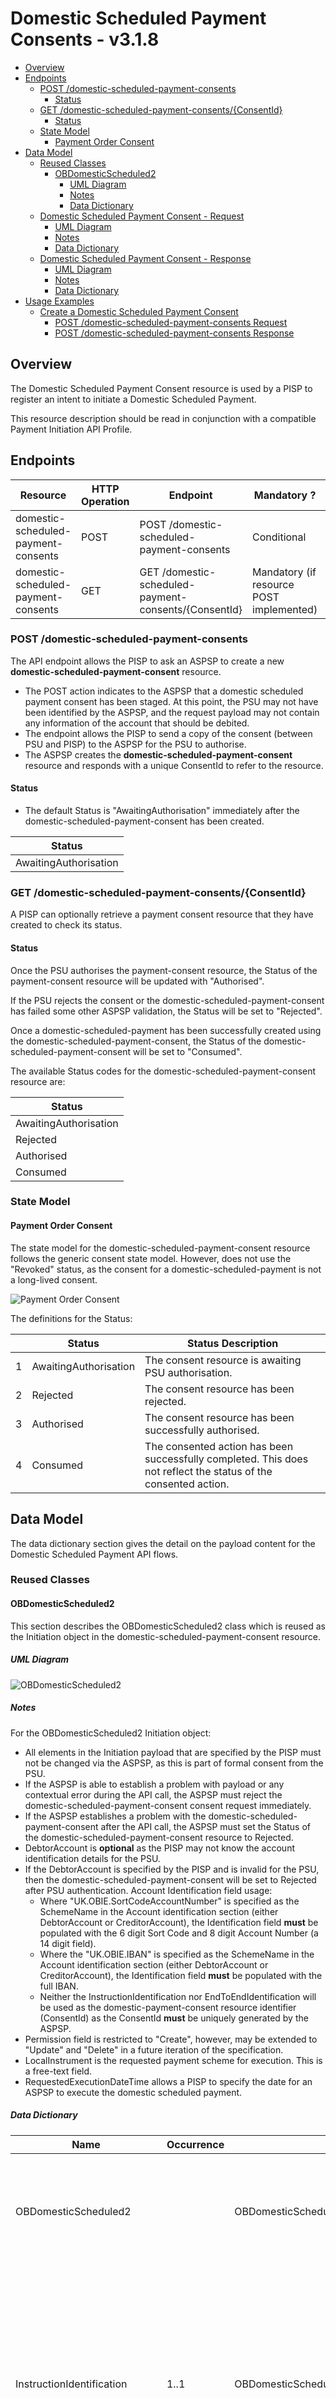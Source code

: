 # Domestic Scheduled Payment Consents  - v3.1.8 <!-- omit in toc -->

- [Overview](#overview)
- [Endpoints](#endpoints)
  - [POST /domestic-scheduled-payment-consents](#post-domestic-scheduled-payment-consents)
    - [Status](#status)
  - [GET /domestic-scheduled-payment-consents/{ConsentId}](#get-domestic-scheduled-payment-consentsconsentid)
    - [Status](#status-1)
  - [State Model](#state-model)
    - [Payment Order Consent](#payment-order-consent)
- [Data Model](#data-model)
  - [Reused Classes](#reused-classes)
    - [OBDomesticScheduled2](#obdomesticscheduled2)
      - [UML Diagram](#uml-diagram)
      - [Notes](#notes)
      - [Data Dictionary](#data-dictionary)
  - [Domestic Scheduled Payment Consent - Request](#domestic-scheduled-payment-consent---request)
    - [UML Diagram](#uml-diagram-1)
    - [Notes](#notes-1)
    - [Data Dictionary](#data-dictionary-1)
  - [Domestic Scheduled Payment Consent - Response](#domestic-scheduled-payment-consent---response)
    - [UML Diagram](#uml-diagram-2)
    - [Notes](#notes-2)
    - [Data Dictionary](#data-dictionary-2)
- [Usage Examples](#usage-examples)
    - [Create a Domestic Scheduled Payment Consent](#create-a-domestic-scheduled-payment-consent)
      - [POST /domestic-scheduled-payment-consents Request](#post-domestic-scheduled-payment-consents-request)
      - [POST /domestic-scheduled-payment-consents Response](#post-domestic-scheduled-payment-consents-response)

## Overview

The Domestic Scheduled Payment Consent resource is used by a PISP to register an intent to initiate a Domestic Scheduled Payment.

This resource description should be read in conjunction with a compatible Payment Initiation API Profile.

## Endpoints

| Resource |HTTP Operation |Endpoint |Mandatory ? |Scope |Grant Type |Message Signing |Idempotency Key |Request Object |Response Object |
| -------- |-------------- |-------- |----------- |----- |---------- |--------------- |--------------- |-------------- |--------------- |
| domestic-scheduled-payment-consents |POST |POST /domestic-scheduled-payment-consents |Conditional |payments |Client Credentials |Signed Request Signed Response |Yes |OBWriteDomesticScheduledConsent4 |OBWriteDomesticScheduledConsentResponse5 |
| domestic-scheduled-payment-consents |GET |GET /domestic-scheduled-payment-consents/{ConsentId} |Mandatory (if resource POST implemented) |payments |Client Credentials |Signed Response |No |NA |OBWriteDomesticScheduledConsentResponse5 |

### POST /domestic-scheduled-payment-consents

The API endpoint allows the PISP to ask an ASPSP to create a new **domestic-scheduled-payment-consent** resource.

* The POST action indicates to the ASPSP that a domestic scheduled payment consent has been staged. At this point, the PSU may not have been identified by the ASPSP, and the request payload may not contain any information of the account that should be debited.
* The endpoint allows the PISP to send a copy of the consent (between PSU and PISP) to the ASPSP for the PSU to authorise.
* The ASPSP creates the **domestic-scheduled-payment-consent** resource and responds with a unique ConsentId to refer to the resource.

#### Status

* The default Status is "AwaitingAuthorisation" immediately after the domestic-scheduled-payment-consent has been created.

| Status |
| ------ |
| AwaitingAuthorisation |

### GET /domestic-scheduled-payment-consents/{ConsentId}

A PISP can optionally retrieve a payment consent resource that they have created to check its status.

#### Status

Once the PSU authorises the payment-consent resource, the Status of the payment-consent resource will be updated with "Authorised".

If the PSU rejects the consent or the domestic-scheduled-payment-consent has failed some other ASPSP validation, the Status will be set to "Rejected".

Once a domestic-scheduled-payment has been successfully created using the domestic-scheduled-payment-consent, the Status of the domestic-scheduled-payment-consent will be set to "Consumed".

The available Status codes for the domestic-scheduled-payment-consent resource are:

| Status |
| ------ |
| AwaitingAuthorisation |
| Rejected |
| Authorised |
| Consumed |

### State Model

#### Payment Order Consent

The state model for the domestic-scheduled-payment-consent resource follows the generic consent state model. However, does not use the "Revoked" status, as the consent for a domestic-scheduled-payment is not a long-lived consent.

![Payment Order Consent](./images/image2018-5-18_10-24-21.png)

The definitions for the Status:

|  |Status |Status Description |
| --- |------ |------------------ |
| 1 |AwaitingAuthorisation |The consent resource is awaiting PSU authorisation. |
| 2 |Rejected |The consent resource has been rejected. |
| 3 |Authorised |The consent resource has been successfully authorised. |
| 4 |Consumed |The consented action has been successfully completed. This does not reflect the status of the consented action. |

## Data Model

The data dictionary section gives the detail on the payload content for the Domestic Scheduled Payment API flows.

### Reused Classes

#### OBDomesticScheduled2

This section describes the OBDomesticScheduled2 class which is reused as the Initiation object in the domestic-scheduled-payment-consent resource.

##### UML Diagram

![OBDomesticScheduled2](./images/OBDomesticScheduled2.svg)

##### Notes

For the OBDomesticScheduled2 Initiation object:  

* All elements in the Initiation payload that are specified by the PISP must not be changed via the ASPSP, as this is part of formal consent from the PSU.
* If the ASPSP is able to establish a problem with payload or any contextual error during the API call, the ASPSP must reject the domestic-scheduled-payment-consent consent request immediately.
* If the ASPSP establishes a problem with the domestic-scheduled-payment-consent after the API call, the ASPSP must set the Status of the domestic-scheduled-payment-consent resource to Rejected.
* DebtorAccount is **optional** as the PISP may not know the account identification details for the PSU.
* If the DebtorAccount is specified by the PISP and is invalid for the PSU, then the domestic-scheduled-payment-consent will be set to Rejected after PSU authentication.
Account Identification field usage:
  * Where "UK.OBIE.SortCodeAccountNumber" is specified as the SchemeName in the Account identification section (either DebtorAccount or CreditorAccount), the Identification field **must** be populated with the 6 digit Sort Code and 8 digit Account Number (a 14 digit field).
  * Where the "UK.OBIE.IBAN" is specified as the SchemeName in the Account identification section (either DebtorAccount or CreditorAccount), the Identification field **must** be populated with the full IBAN.
  * Neither the InstructionIdentification nor EndToEndIdentification will be used as the domestic-payment-consent resource identifier (ConsentId) as the ConsentId **must** be uniquely generated by the ASPSP.
* Permission field is restricted to "Create", however, may be extended to "Update" and "Delete" in a future iteration of the specification.
* LocalInstrument is the requested payment scheme for execution. This is a free-text field.
* RequestedExecutionDateTime allows a PISP to specify the date for an ASPSP to execute the domestic scheduled payment.

##### Data Dictionary

| Name |Occurrence |XPath |EnhancedDefinition |Class |Codes |Pattern |
| ---- |---------- |----- |------------------ |----- |----- |------- |
| OBDomesticScheduled2 | |OBDomesticScheduled2 |The Initiation payload is sent by the initiating party to the ASPSP. It is used to request movement of funds from the debtor account to a creditor for a single scheduled domestic payment. |OBDomesticScheduled2 | | |
| InstructionIdentification |1..1 |OBDomesticScheduled2/InstructionIdentification |Unique identification as assigned by an instructing party for an instructed party to unambiguously identify the instruction. Usage: the instruction identification is a point to point reference that can be used between the instructing party and the instructed party to refer to the individual instruction. It can be included in several messages related to the instruction. |Max35Text | | |
| EndToEndIdentification |0..1 |OBDomesticScheduled2/EndToEndIdentification |Unique identification assigned by the initiating party to unambiguously identify the transaction. This identification is passed on, unchanged, throughout the entire end-to-end chain. Usage: The end-to-end identification can be used for reconciliation or to link tasks relating to the transaction. It can be included in several messages related to the transaction. OB: The Faster Payments Scheme can only access 31 characters for the EndToEndIdentification field. |Max35Text | | |
| LocalInstrument |0..1 |OBDomesticScheduled2/LocalInstrument |User community specific instrument. Usage: This element is used to specify a local instrument, local clearing option and/or further qualify the service or service level. |OBExternalLocalInstrument1Code | | |
| RequestedExecutionDateTime |1..1 |OBDomesticScheduled2/RequestedExecutionDateTime |Date at which the initiating party requests the clearing agent to process the payment. Usage: This is the date on which the debtor's account is to be debited. |ISODateTime | | |
| InstructedAmount |1..1 |OBDomesticScheduled2/InstructedAmount |Amount of money to be moved between the debtor and creditor, before deduction of charges, expressed in the currency as ordered by the initiating party. Usage: This amount has to be transported unchanged through the transaction chain. |OBActiveOrHistoricCurrencyAndAmount | | |
| Amount |1..1 |OBDomesticScheduled2/InstructedAmount/Amount |A number of monetary units specified in an active currency where the unit of currency is explicit and compliant with ISO 4217. |OBActiveCurrencyAndAmount_SimpleType | |`^\d{1,13}$\|^\d{1,13}\.\d{1,5}$` |
| Currency |1..1 |OBDomesticScheduled2/InstructedAmount/Currency |A code allocated to a currency by a Maintenance Agency under an international identification scheme, as described in the latest edition of the international standard ISO 4217 "Codes for the representation of currencies and funds". |ActiveOrHistoricCurrencyCode | |^[A-Z]{3,3}$ |
| DebtorAccount |0..1 |OBDomesticScheduled2/DebtorAccount |Unambiguous identification of the account of the debtor to which a debit entry will be made as a result of the transaction. |OBCashAccountDebtor4 | | |
| SchemeName |1..1 |OBDomesticScheduled2/DebtorAccount/SchemeName |Name of the identification scheme, in a coded form as published in an external list. |OBExternalAccountIdentification4Code | | |
| Identification |1..1 |OBDomesticScheduled2/DebtorAccount/Identification |Identification assigned by an institution to identify an account. This identification is known by the account owner. |Max256Text | | |
| Name |0..1 |OBDomesticScheduled2/DebtorAccount/Name |The account name is the name or names of the account owner(s) represented at an account level, as displayed by the ASPSP's online channels. Note, the account name is not the product name or the nickname of the account. |Max350Text | | |
| SecondaryIdentification |0..1 |OBDomesticScheduled2/DebtorAccount/SecondaryIdentification |This is secondary identification of the account, as assigned by the account servicing institution. This can be used by building societies to additionally identify accounts with a roll number (in addition to a sort code and account number combination). |Max34Text | | |
| CreditorAccount |1..1 |OBDomesticScheduled2/CreditorAccount |Unambiguous identification of the account of the creditor to which a credit entry will be posted as a result of the payment transaction. |OBCashAccountCreditor3 | | |
| SchemeName |1..1 |OBDomesticScheduled2/CreditorAccount/SchemeName |Name of the identification scheme, in a coded form as published in an external list. |OBExternalAccountIdentification4Code | | |
| Identification |1..1 |OBDomesticScheduled2/CreditorAccount/Identification |Identification assigned by an institution to identify an account. This identification is known by the account owner. |Max256Text | | |
| Name |1..1 |OBDomesticScheduled2/CreditorAccount/Name |The account name is the name or names of the account owner(s) represented at an account level. Note, the account name is not the product name or the nickname of the account. OB: ASPSPs may carry out name validation for Confirmation of Payee, but it is not mandatory. |Max350Text | | |
| SecondaryIdentification |0..1 |OBDomesticScheduled2/CreditorAccount/SecondaryIdentification |This is secondary identification of the account, as assigned by the account servicing institution. This can be used by building societies to additionally identify accounts with a roll number (in addition to a sort code and account number combination). |Max34Text | | |
| CreditorPostalAddress |0..1 |OBDomesticScheduled2/CreditorPostalAddress |Information that locates and identifies a specific address, as defined by postal services. |OBPostalAddress6 | | |
| AddressType |0..1 |OBDomesticScheduled2/CreditorPostalAddress/AddressType |Identifies the nature of the postal address. |OBAddressTypeCode |Business Correspondence DeliveryTo MailTo POBox Postal Residential Statement | |
| Department |0..1 |OBDomesticScheduled2/CreditorPostalAddress/Department |Identification of a division of a large organisation or building. |Max70Text | | |
| SubDepartment |0..1 |OBDomesticScheduled2/CreditorPostalAddress/SubDepartment |Identification of a sub-division of a large organisation or building. |Max70Text | | |
| StreetName |0..1 |OBDomesticScheduled2/CreditorPostalAddress/StreetName |Name of a street or thoroughfare. |Max70Text | | |
| BuildingNumber |0..1 |OBDomesticScheduled2/CreditorPostalAddress/BuildingNumber |Number that identifies the position of a building on a street. |Max16Text | | |
| PostCode |0..1 |OBDomesticScheduled2/CreditorPostalAddress/PostCode |Identifier consisting of a group of letters and/or numbers that is added to a postal address to assist the sorting of mail. |Max16Text | | |
| TownName |0..1 |OBDomesticScheduled2/CreditorPostalAddress/TownName |Name of a built-up area, with defined boundaries, and a local government. |Max35Text | | |
| CountrySubDivision |0..1 |OBDomesticScheduled2/CreditorPostalAddress/CountrySubDivision |Identifies a subdivision of a country such as state, region, county. |Max35Text | | |
| Country |0..1 |OBDomesticScheduled2/CreditorPostalAddress/Country |Nation with its own government. |CountryCode | |^[A-Z]{2,2}$ |
| AddressLine |0..7 |OBDomesticScheduled2/CreditorPostalAddress/AddressLine |Information that locates and identifies a specific address, as defined by postal services, presented in free format text. |Max70Text | | |
| RemittanceInformation |0..1 |OBDomesticScheduled2/RemittanceInformation |Information supplied to enable the matching of an entry with the items that the transfer is intended to settle, such as commercial invoices in an accounts' receivable system. |OBRemittanceInformation1 | | |
| Unstructured |0..1 |OBDomesticScheduled2/RemittanceInformation/Unstructured |Information supplied to enable the matching/reconciliation of an entry with the items that the payment is intended to settle, such as commercial invoices in an accounts' receivable system, in an unstructured form. |Max140Text | | |
| Reference |0..1 |OBDomesticScheduled2/RemittanceInformation/Reference |Unique reference, as assigned by the creditor, to unambiguously refer to the payment transaction. Usage: If available, the initiating party should provide this reference in the structured remittance information, to enable reconciliation by the creditor upon receipt of the amount of money. If the business context requires the use of a creditor reference or a payment remit identification, and only one identifier can be passed through the end-to-end chain, the creditor's reference or payment remittance identification should be quoted in the end-to-end transaction identification. OB: The Faster Payments Scheme can only accept 18 characters for the ReferenceInformation field - which is where this ISO field will be mapped. |Max35Text | | |
| SupplementaryData |0..1 |OBDomesticScheduled2/SupplementaryData |Additional information that can not be captured in the structured fields and/or any other specific block. |OBSupplementaryData1 | | |

### Domestic Scheduled Payment Consent - Request

The OBWriteDomesticScheduledConsent4 object will be used for the call to:

* POST /domestic-scheduled-payment-consents

#### UML Diagram

![Domestic Scheduled Payment Consent - Request](./images/OBWriteDomesticScheduledConsent4.svg)

#### Notes

The domestic-scheduled-payment-consent **request** contains these objects:

* Initiation
* Authorisation
* SCASupportData
* Risk

#### Data Dictionary

| Name |Occurrence |XPath |EnhancedDefinition |Class |Codes |Pattern |
| ---- |---------- |----- |------------------ |----- |----- |------- |
| OBWriteDomesticScheduledConsent4 | |OBWriteDomesticScheduledConsent4 | |OBWriteDomesticScheduledConsent4 | | |
| Data |1..1 |OBWriteDomesticScheduledConsent4/Data | |OBWriteDataDomesticScheduledConsent4 | | |
| Permission |1..1 |OBWriteDomesticScheduledConsent4/Data/Permission |Specifies the Open Banking service request types. |OBExternalPermissions2Code |Create | |
| ReadRefundAccount |0..1 |OBWriteDomesticScheduledConsent4/Data/ReadRefundAccount | Specifies to share the refund account details with PISP |OBReadRefundAccount1Code |Yes No | |
| Initiation |1..1 |OBWriteDomesticScheduledConsent4/Data/Initiation |The Initiation payload is sent by the initiating party to the ASPSP. It is used to request movement of funds from the debtor account to a creditor for a single scheduled domestic payment. |OBDomesticScheduled2 | | |
| Authorisation |0..1 |OBWriteDomesticScheduledConsent4/Data/Authorisation |Type of authorisation flow requested. |OBAuthorisation1 | | |
| SCASupportData |0..1 |OBWriteDomesticScheduledConsent4/Data/SCASupportData |Supporting Data provided by TPP, when requesting SCA Exemption. |OBSCASupportData1 | | |
| Risk |1..1 |OBWriteDomesticScheduledConsent4/Risk |The Risk section is sent by the initiating party to the ASPSP. It is used to specify additional details for risk scoring for Payments. |OBRisk1 | | |

### Domestic Scheduled Payment Consent - Response

The OBWriteDomesticScheduledConsentResponse5 object will be used for a response to a call to:

* POST /domestic-scheduled-payment-consents
* GET /domestic-scheduled-payment-consents/{ConsentId}

#### UML Diagram

![Domestic Scheduled Payment Consent - Response](./images/OBWriteDomesticScheduledConsentResponse5.svg)

#### Notes

The domestic-scheduled-payment-consent **response** contains the full **original** payload from the domestic-scheduled-payment-consent **request** with these additional elements:

* ConsentId.
* CreationDateTime the domestic-scheduled-payment-consent resource was created.
* Status and StatusUpdateDateTime of the domestic-scheduled-payment-consent resource.
* Permission field in the original request.
* ReadRefundAccount field in the original request.
* CutOffDateTime Behaviour is explained in the Payment Initiation API Profile, Section - [Payment Restrictions -> CutOffDateTime Behaviour](../../profiles/payment-initiation-api-profile.md#cutoffdatetime-behaviour).
* ExpectedExecutionDateTime for the domestic-scheduled-payment resource if created before CutOffDateTIme - the expected DateTime the payment is executed against the Debtor Account. If populated, the ASPSP must update the value with any changes (e.g., after PSU authorisation).
* ExpectedSettlementDateTime for the domestic-scheduled-payment resource if created before CutOffDateTIme - the expected DateTime the payment will be received at the Creditor Account. If populated, the ASPSP must update the value with any changes (e.g., after PSU authorisation).
* Charges array - for the breakdown of applicable ASPSP charges.
* Post successful PSU Authentication, an ASPSP may provide `Debtor/Name` in the Payment Order Consent Response, even when the Payer didn't provide the Debtor Account via PISP.

#### Data Dictionary

| Name |Occurrence |XPath |EnhancedDefinition |Class |Codes |Pattern |
| ---- |---------- |----- |------------------ |----- |----- |------- |
| OBWriteDomesticScheduledConsentResponse5 | |OBWriteDomesticScheduledConsentResponse5 | |OBWriteDomesticScheduledConsentResponse5 | | |
| Data |1..1 |OBWriteDomesticScheduledConsentResponse5/Data | |OBWriteDataDomesticScheduledConsentResponse5 | | |
| ConsentId |1..1 |OBWriteDomesticScheduledConsentResponse5/Data/ConsentId |OB: Unique identification as assigned by the ASPSP to uniquely identify the consent resource. |Max128Text | | |
| CreationDateTime |1..1 |OBWriteDomesticScheduledConsentResponse5/Data/CreationDateTime |Date and time at which the resource was created. |ISODateTime | | |
| Status |1..1 |OBWriteDomesticScheduledConsentResponse5/Data/Status |Specifies the status of consent resource in code form. |OBExternalConsentStatus1Code |Authorised AwaitingAuthorisation Consumed Rejected | |
| StatusUpdateDateTime |1..1 |OBWriteDomesticScheduledConsentResponse5/Data/StatusUpdateDateTime |Date and time at which the consent resource status was updated. |ISODateTime | | |
| Permission |1..1 |OBWriteDomesticScheduledConsentResponse5/Data/Permission |Specifies the Open Banking service request types. |OBExternalPermissions2Code |Create | |
| ReadRefundAccount |0..1 |OBWriteDomesticScheduledConsentResponse5/Data/ReadRefundAccount | Specifies to share the refund account details with PISP |OBReadRefundAccount1Code |Yes No | 
| CutOffDateTime |0..1 |OBWriteDomesticScheduledConsentResponse5/Data/CutOffDateTime |Specified cut-off date and time for the payment consent. |ISODateTime | | |
| ExpectedExecutionDateTime |0..1 |OBWriteDomesticScheduledConsentResponse5/Data/ExpectedExecutionDateTime |Expected execution date and time for the payment resource. |ISODateTime | | |
| ExpectedSettlementDateTime |0..1 |OBWriteDomesticScheduledConsentResponse5/Data/ExpectedSettlementDateTime |Expected settlement date and time for the payment resource. |ISODateTime | | |
| Charges |0..n |OBWriteDomesticScheduledConsentResponse5/Data/Charges |Set of elements used to provide details of a charge for the payment initiation. |OBCharge2 | | |
| Initiation |1..1 |OBWriteDomesticScheduledConsentResponse5/Data/Initiation |The Initiation payload is sent by the initiating party to the ASPSP. It is used to request movement of funds from the debtor account to a creditor for a single scheduled domestic payment. |OBDomesticScheduled2 | | |
| Authorisation |0..1 |OBWriteDomesticScheduledConsentResponse5/Data/Authorisation |Type of authorisation flow requested. |OBAuthorisation1 | | |
| SCASupportData |0..1 |OBWriteDomesticScheduledConsentResponse5/Data/SCASupportData |Supporting Data provided by TPP, when requesting SCA Exemption. |OBSCASupportData1 | | |
| Debtor |0..1 |OBWriteDomesticScheduledConsentResponse5/Data/Debtor |Set of elements used to identify a person or an organisation. | | | |
| SchemeName |0..1 |OBWriteDomesticScheduledConsentResponse5/Data/Debtor/SchemeName |Name of the identification scheme, in a coded form as published in an external list. |OBExternalAccountIdentification4Code | | |
| Identification |0..1 |OBWriteDomesticScheduledConsentResponse5/Data/Debtor/Identification |Identification assigned by an institution to identify an account. This identification is known by the account owner. |Max256Text | | |
| Name |0..1 |OBWriteDomesticScheduledConsentResponse5/Data/Debtor/Name |The account name is the name or names of the account owner(s) represented at an account level, as displayed by the ASPSP's online channels. Note, the account name is not the product name or the nickname of the account. |Max350Text | | |
| SecondaryIdentification |0..1 |OBWriteDomesticScheduledConsentResponse5/Data/Debtor/SecondaryIdentification |This is secondary identification of the account, as assigned by the account servicing institution. This can be used by building societies to additionally identify accounts with a roll number (in addition to a sort code and account number combination). |Max34Text | | |
| Risk |1..1 |OBWriteDomesticScheduledConsentResponse5/Risk |The Risk section is sent by the initiating party to the ASPSP. It is used to specify additional details for risk scoring for Payments. |OBRisk1 | | |

## Usage Examples

#### Create a Domestic Scheduled Payment Consent

##### POST /domestic-scheduled-payment-consents Request

```
POST /domestic-scheduled-payment-consents HTTP/1.1
Authorization: Bearer 2YotnFZFEjr1zCsicMWpAA
x-idempotency-key: FRESCO.21302.GFX.20
x-jws-signature:
TGlmZSdzIGEgam91cm5leSBub3QgYSBkZXN0aW5hdGlvbiA=..T2ggZ29vZCBldmVuaW5nIG1yIHR5bGVyIGdvaW5nIGRvd24gPw==
x-fapi-auth-date: Sun, 10 Sep 2017 19:43:31 GMT
x-fapi-customer-ip-address: 104.25.212.99
x-fapi-interaction-id: 93bac548-d2de-4546-b106-880a5018460d
Content-Type: application/json
Accept: application/json
```

```json
{
  "Data": {
    "Permission": "Create",
    "ReadRefundAccount": "Yes",
    "Initiation": {
      "InstructionIdentification": "89f0a53a91ee47f6a383536f851d6b5a",
      "RequestedExecutionDateTime": "2018-08-06T00:00:00+00:00",
      "InstructedAmount": {
        "Amount": "200.00",
        "Currency": "GBP"
      },
      "DebtorAccount": {
        "SchemeName": "UK.OBIE.SortCodeAccountNumber",
        "Identification": "11280001234567",
        "Name": "Andrea Frost"
      },
      "CreditorAccount": {
        "SchemeName": "UK.OBIE.SortCodeAccountNumber",
        "Identification": "08080021325698",
        "Name": "Tom Kirkman"
      },
      "RemittanceInformation": {
        "Reference": "DSR-037",
        "Unstructured": "Internal ops code 5120103"
      }
    }
  },
  "Risk": {
    "PaymentContextCode": "PartyToParty"
  }
}
```

##### POST /domestic-scheduled-payment-consents Response

```
HTTP/1.1 201 Created
x-jws-signature: V2hhdCB3ZSBnb3QgaGVyZQ0K..aXMgZmFpbHVyZSB0byBjb21tdW5pY2F0ZQ0K
x-fapi-interaction-id: 93bac548-d2de-4546-b106-880a5018460d
Content-Type: application/json
```

```json
{
  "Data": {
    "ConsentId": "7290",
    "Permission": "Create",
    "ReadRefundAccount": "Yes",
    "Status": "AwaitingAuthorisation",
    "CreationDateTime": "2018-05-05T15:15:13+00:00",
    "StatusUpdateDateTime": "2018-05-05T15:15:13+00:00",
    "Initiation": {
      "InstructionIdentification": "89f0a53a91ee47f6a383536f851d6b5a",
      "RequestedExecutionDateTime": "2018-08-06T00:00:00+00:00",
      "InstructedAmount": {
        "Amount": "200.00",
        "Currency": "GBP"
      },
      "DebtorAccount": {
        "SchemeName": "UK.OBIE.SortCodeAccountNumber",
        "Identification": "11280001234567",
        "Name": "Andrea Frost"
      },
      "CreditorAccount": {
        "SchemeName": "UK.OBIE.SortCodeAccountNumber",
        "Identification": "08080021325698",
        "Name": "Tom Kirkman"
      },
      "RemittanceInformation": {
        "Reference": "DSR-037",
        "Unstructured": "Internal ops code 5120103"
      }
    }
  },
  "Risk": {
    "PaymentContextCode": "PartyToParty"
  },
  "Links": {
    "Self": "https://api.alphabank.com/open-banking/v3.1/pisp/domestic-scheduled-payment-consents/7290"
  },
  "Meta": {}
}
```
